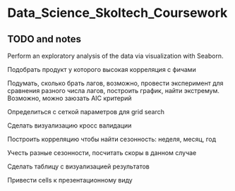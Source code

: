 # Data_Science_Skoltech_Coursework

## TODO and notes

Perform an exploratory analysis of the data via visualization with Seaborn.

Подобрать продукт у которого высокая корреляция с фичами

Подумать, сколько брать лагов, возможно, провести эксперимент для сравнения разного числа лагов, построить график, найти экстремум. Возможно, можно заюзать AIC критерий

Определиться с сеткой параметров для grid search

Сделать визуализацию кросс валидации

Построить корреляцию чтобы найти сезонность: неделя, месяц, год

Учесть разные сезонности, посчитать скоры в данном случае

Сделать таблицу с визуализацией результатов

Привести cells к презентационному виду
